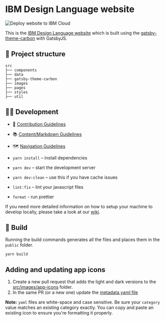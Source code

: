 # IBM Design Language website  

![Deploy website to IBM Cloud](https://github.com/carbon-design-system/design-language-website/workflows/Deploy%20website%20to%20IBM%20Cloud/badge.svg)

This is the [IBM Design Language website](http://www.ibm.com/design/language) which is built using the [gatsby-theme-carbon](https://gatsby-theme-carbon.now.sh/) with GatsbyJS.

## 📂 Project structure

```
src
├── components
├── data
├── gatsby-theme-carbon
├── images
├── pages
├── styles
├── util
```

## 👩‍💻 Development

- 🤝 [Contribution Guidelines](.github/CONTRIBUTING.md)
- 📚 [Content/Markdown Guidelines](https://gatsby-theme-carbon.now.sh/components/markdown)
- 🗺 [Navigation Guidelines](https://gatsby-theme-carbon.now.sh/guides/navigation/sidebar)

- `yarn install` – install dependencies
- `yarn dev` – start the development server
- `yarn dev:clean` – use this if you have cache issues
- `lint:fix` – lint your javascript files
- `format` - run prettier

If you need more detailed information on how to setup your machine to develop locally, please take a look at our [wiki](https://github.com/carbon-design-system/carbon-website-gatsby/wiki).

## 🚀 Build

Running the build commands generates all the files and places them in the `public` folder.

```
yarn build
```

## Adding and updating app icons
1. Create a new pull request that adds the light and dark versions to the [src/images/app-icons](https://github.com/carbon-design-system/design-language-website/tree/master/src/images/app-icons) folder.
2. In the same PR (or a new one) update the [metadata yaml file](https://github.com/carbon-design-system/design-language-website/blob/master/src/data/app-icons.yaml)

**Note:** `yaml` files are white-space and case sensitive. Be sure your `category` value matches an existing category exactly. You can copy and paste an existing icon to ensure you're formatting it properly.


